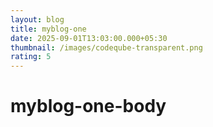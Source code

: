 ```yaml
---
layout: blog
title: myblog-one
date: 2025-09-01T13:03:00.000+05:30
thumbnail: /images/codeqube-transparent.png
rating: 5
---
```




# myblog-one-body
